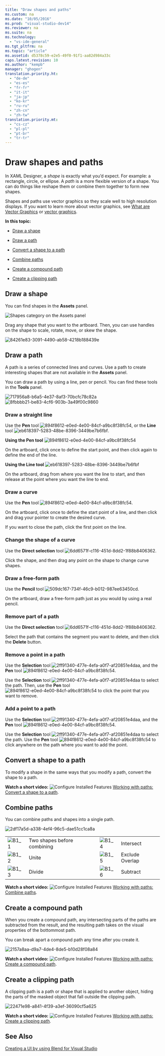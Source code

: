 ```yaml
---
title: "Draw shapes and paths"
ms.custom: na
ms.date: "10/05/2016"
ms.prod: "visual-studio-dev14"
ms.reviewer: na
ms.suite: na
ms.technology: 
  - "vs-ide-general"
ms.tgt_pltfrm: na
ms.topic: "article"
ms.assetid: d5378c59-e2e5-49f0-91f1-aa82d984a33c
caps.latest.revision: 10
ms.author: "kempb"
manager: "ghogen"
translation.priority.ht: 
  - "de-de"
  - "es-es"
  - "fr-fr"
  - "it-it"
  - "ja-jp"
  - "ko-kr"
  - "ru-ru"
  - "zh-cn"
  - "zh-tw"
translation.priority.mt: 
  - "cs-cz"
  - "pl-pl"
  - "pt-br"
  - "tr-tr"
---
```

# Draw shapes and paths
In XAML Designer, a *shape* is exactly what you’d expect. For example: a rectangle, circle, or ellipse. A *path* is a more flexible version of a shape. You can do things like reshape them or combine them together to form new shapes.  
  
 Shapes and paths use vector graphics so they scale well to high resolution displays. If you want to learn more about vector graphics, see [What are Vector Graphics](https://www.youtube.com/watch?v=MoCSwF0n-io) or [vector graphics](http://www.webopedia.com/TERM/V/vector_graphics.html).  
  
 **In this topic:**  
  
-   [Draw a shape](#Shape)  
  
-   [Draw a path](#Path)  
  
-   [Convert a shape to a path](#Convert)  
  
-   [Combine paths](#Combine)  
  
-   [Create a compound path](#Compound)  
  
-   [Create a clipping path](#Clipping)  
  
##  <a name="Shape"></a> Draw a shape  
 You can find shapes in the **Assets** panel.  
  
 ![Shapes category on the Assets panel](../VS_IDE/media/b4_shapes_assetspanel.png "b4_Shapes_AssetsPanel")  
  
 Drag any shape that you want to the artboard. Then, you can use handles on the shape to scale, rotate, move, or skew the shape.  
  
 ![](../VS_IDE/media/84261e83-3091-4490-ab58-4218b188439e.png "84261e83-3091-4490-ab58-4218b188439e")  
  
##  <a name="Path"></a> Draw a path  
 A path is a series of connected lines and curves. Use a path to create interesting shapes that are not available in the **Assets** panel.  
  
 You can draw a path by using a line, pen or pencil. You can find these tools in the **Tools** panel.  
  
 ![](../VS_IDE/media/717956a8-b6a5-4e37-8af3-70bcfc78c82a.png "717956a8-b6a5-4e37-8af3-70bcfc78c82a") ![](../VS_IDE/media/8fbbbb21-be83-4cf6-903b-3a49f00c9860.png "8fbbbb21-be83-4cf6-903b-3a49f00c9860")  
  
### Draw a straight line  
 Use the **Pen** tool ![](../VS_IDE/media/894f8612-e0ed-4e00-84cf-a9bc8f38fc54.png "894f8612-e0ed-4e00-84cf-a9bc8f38fc54"), or the **Line** tool ![](../VS_IDE/media/eb618397-5283-48be-8396-3449be7b6fbf.png "eb618397-5283-48be-8396-3449be7b6fbf").  
  
 **Using the Pen tool** ![](../VS_IDE/media/894f8612-e0ed-4e00-84cf-a9bc8f38fc54.png "894f8612-e0ed-4e00-84cf-a9bc8f38fc54")  
  
 On the artboard, click once to define the start point, and then click again to define the end of the line.  
  
 **Using the Line tool** ![](../VS_IDE/media/eb618397-5283-48be-8396-3449be7b6fbf.png "eb618397-5283-48be-8396-3449be7b6fbf")  
  
 On the artboard, drag from where you want the line to start, and then release at the point where you want the line to end.  
  
### Draw a curve  
 Use the **Pen** tool ![](../VS_IDE/media/894f8612-e0ed-4e00-84cf-a9bc8f38fc54.png "894f8612-e0ed-4e00-84cf-a9bc8f38fc54").  
  
 On the artboard, click once to define the start point of a line, and then click and drag your pointer to create the desired curve.  
  
 If you want to close the path, click the first point on the line.  
  
### Change the shape of a curve  
 Use the **Direct selection** tool ![](../VS_IDE/media/6dd6571f-c116-451d-8dd2-1f88b8406362.png "6dd6571f-c116-451d-8dd2-1f88b8406362").  
  
 Click the shape, and then drag any point on the shape to change curve shapes.  
  
### Draw a free-form path  
 Use the **Pencil** tool ![](../VS_IDE/media/509dc167-734f-46c9-b012-987ee63450cd.png "509dc167-734f-46c9-b012-987ee63450cd").  
  
 On the artboard, draw a free-form path just as you would by using a real pencil.  
  
### Remove part of a path  
 Use the **Direct selection** tool ![](../VS_IDE/media/6dd6571f-c116-451d-8dd2-1f88b8406362.png "6dd6571f-c116-451d-8dd2-1f88b8406362").  
  
 Select the path that contains the segment you want to delete, and then click the **Delete** button.  
  
### Remove a point in a path  
 Use the **Selection** tool  ![](../VS_IDE/media/2ff91340-477e-4efa-a0f7-af20851e4daa.png "2ff91340-477e-4efa-a0f7-af20851e4daa"), and the **Pen** tool ![](../VS_IDE/media/894f8612-e0ed-4e00-84cf-a9bc8f38fc54.png "894f8612-e0ed-4e00-84cf-a9bc8f38fc54").  
  
 Use the **Selection** tool  ![](../VS_IDE/media/2ff91340-477e-4efa-a0f7-af20851e4daa.png "2ff91340-477e-4efa-a0f7-af20851e4daa") to select the path. Then, use the **Pen** tool ![](../VS_IDE/media/894f8612-e0ed-4e00-84cf-a9bc8f38fc54.png "894f8612-e0ed-4e00-84cf-a9bc8f38fc54") to click the point that you want to remove.  
  
### Add a point to a path  
 Use the **Selection** tool  ![](../VS_IDE/media/2ff91340-477e-4efa-a0f7-af20851e4daa.png "2ff91340-477e-4efa-a0f7-af20851e4daa"), and the **Pen** tool ![](../VS_IDE/media/894f8612-e0ed-4e00-84cf-a9bc8f38fc54.png "894f8612-e0ed-4e00-84cf-a9bc8f38fc54").  
  
 Use the **Selection** tool  ![](../VS_IDE/media/2ff91340-477e-4efa-a0f7-af20851e4daa.png "2ff91340-477e-4efa-a0f7-af20851e4daa") to select the path. Use the **Pen** tool ![](../VS_IDE/media/894f8612-e0ed-4e00-84cf-a9bc8f38fc54.png "894f8612-e0ed-4e00-84cf-a9bc8f38fc54") to click anywhere on the path where you want to add the point.  
  
##  <a name="Convert"></a> Convert a shape to a path  
 To modify a shape in the same ways that you modify a path, convert the shape to a path.  
  
 **Watch a short video:** ![Configure Installed Features](../VS_IDE/media/bldadminconsoleinitialconfigicon.PNG "BldAdminConsoleInitialConfigIcon") [Working with paths: Convert a shape to a path](https://www.youtube.com/watch?v=Io5bC0-nH6Q#t=147).  
  
##  <a name="Combine"></a> Combine paths  
 You can combine paths and shapes into a single path.  
  
 ![](../VS_IDE/media/2df17a5d-a338-4ef4-96c5-dae51cc1ca8a.png "2df17a5d-a338-4ef4-96c5-dae51cc1ca8a")  
  
|||||  
|-|-|-|-|  
|![](../VS_IDE/media/b1_1.png "B1_1")|Two shapes before combining|![](../VS_IDE/media/b1_4.png "B1_4")|Intersect|  
|![](../VS_IDE/media/b1_2.png "B1_2")|Unite|![](../VS_IDE/media/b1_5.png "B1_5")|Exclude Overlap|  
|![](../VS_IDE/media/b1_3.png "B1_3")|Divide|![](../VS_IDE/media/b1_6.png "B1_6")|Subtract|  
  
 **Watch a short video:** ![Configure Installed Features](../VS_IDE/media/bldadminconsoleinitialconfigicon.PNG "BldAdminConsoleInitialConfigIcon") [Working with paths: Combine paths](https://www.youtube.com/watch?v=Io5bC0-nH6Q#t=195).  
  
##  <a name="Compound"></a> Create a compound path  
 When you create a compound path, any intersecting parts of the paths are subtracted from the result, and the resulting path takes on the visual properties of the bottommost path.  
  
 You can break apart a compound path any time after you create it.  
  
 ![](../VS_IDE/media/2157a8aa-d9a7-4de4-8de5-b10d28f08a84.png "2157a8aa-d9a7-4de4-8de5-b10d28f08a84")  
  
 **Watch a short video:** ![Configure Installed Features](../VS_IDE/media/bldadminconsoleinitialconfigicon.PNG "BldAdminConsoleInitialConfigIcon") [Working with paths: Create a compound path](https://www.youtube.com/watch?v=Io5bC0-nH6Q).  
  
##  <a name="Clipping"></a> Create a clipping path  
 A clipping path is a path or shape that is applied to another object, hiding the parts of the masked object that fall outside the clipping path.  
  
 ![](../VS_IDE/media/22471e98-a841-4f39-a3ef-36090cf5a625.png "22471e98-a841-4f39-a3ef-36090cf5a625")  
  
 **Watch a short video:** ![Configure Installed Features](../VS_IDE/media/bldadminconsoleinitialconfigicon.PNG "BldAdminConsoleInitialConfigIcon") [Working with paths: Create a clipping path](https://www.youtube.com/watch?v=Io5bC0-nH6Q#t=232).  
  
## See Also  
 [Creating a UI by using Blend for Visual Studio](../VS_IDE/creating-a-ui-by-using-blend-for-visual-studio.md)